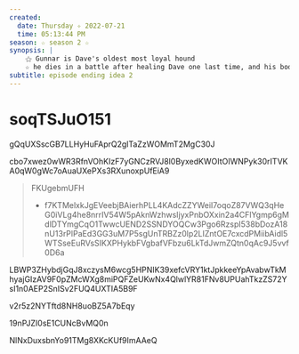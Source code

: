 ```yaml
---
created:
  date: Thursday ✧ 2022-07-21
  time: 05:13:44 PM
season: ☆ season 2 ☆
synopsis: |
    ⚝ Gunnar is Dave's oldest most loyal hound
    ☆ he dies in a battle after healing Dave one last time, and his body disintegrates into ashes.
subtitle: episode ending idea 2
---
```


# soqTSJuO151

gQqUXSscGB7LLHyHuFAprQ2glTaZzWOMmT2MgC30J

cbo7xwez0wWR3RfnVOhKIzF7yGNCzRVJ8l0ByxedKWOItOIWNPyk30rITVKA0qW0gWc7oAuaUXePXs3RXunoxpUfEiA9

> FKUgebmUFH
>
> * f7KTMelxkJgEVeebjBAierhPLL4KAdcZZYWeiI7oqoZ87VWQ3qHeG0iVLg4he8nrrIV54W5pAknWzhwsIjyxPnbOXxin2a4CFlYgmp6gMdlDTYmgCqO1TwwcUEND2SSNDYOQCw3Pgo6RzspI538bDozA18nU13rPlPaEd3GG3uM7P5sgUnTRBZz0lp2LIZntOE7cxcdPMiibAidl5WTSseEuRVsSIKXPHykbFVgbafVFbzu6LkTdJwmZQtn0qAc9J5vvf0D6a

LBWP3ZHybdjGqJ8xczysM6wcg5HPNIK39xefcVRY1ktJpkkeeYpAvabwTkMhyajGIzAV9F0pZMcWXg8miPQFZeUKwNx4QlwlYR81FNv8UPUahTkzZS72YsI1n0AEP2SnISv2FUQ4UXTIA5B9F

>

v2r5z2NYTftd8NH8uoBZ5A7bEqy

>

19nPJZI0sE1CUNcBvMQ0n

>

NlNxDuxsbnYo91TMg8XKcKUf9ImAAeQ
